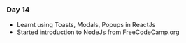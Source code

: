 ####
### Day 14

 - Learnt  using Toasts, Modals, Popups in ReactJs
 - Started introduction to NodeJs from FreeCodeCamp.org
